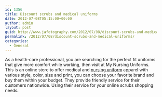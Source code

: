 ```yaml
---
id: 1356
title: Discount scrubs and medical uniforms
date: 2012-07-08T05:15:00+00:00
author: admin
layout: post
guid: http://www.jafotography.com/2012/07/08/discount-scrubs-and-medical-uniforms/
permalink: /2012/07/08/discount-scrubs-and-medical-uniforms/
categories:
  - General
---
```

As a health-care professional, you are searching for the perfect fit uniforms that give more comfort while working, then visit at My Nursing Uniforms. This is an online store to offer medical and [nursing uniform](http://www.mynursinguniforms.com/) apparel with various style, color, size and print, you can choose your favorite brand and buy them within your budget. They provide friendly service for their customers nationwide. Using their service for your online scrubs shopping needs.